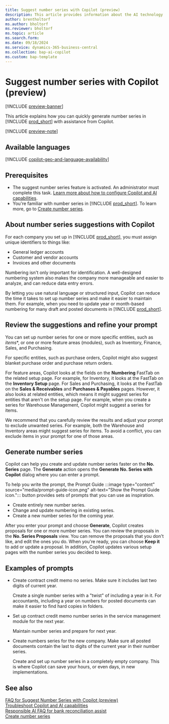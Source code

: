 ```yaml
---
title: Suggest number series with Copilot (preview)
description: This article provides information about the AI technology used in Business Central.
author: brentholtorf
ms.author: bholtorf
ms.reviewer: bholtorf
ms.topic: article
ms.search.form:
ms.date: 09/18/2024
ms.service: dynamics-365-business-central
ms.collection: bap-ai-copilot
ms.custom: bap-template
---
```


# Suggest number series with Copilot (preview)

[!INCLUDE [preview-banner](~/../shared-content/shared/preview-includes/preview-banner.md)]

This article explains how you can quickly generate number series in [!INCLUDE [prod_short](includes/prod_short.md)] with assistance from Copilot.

[!INCLUDE [preview-note](~/../shared-content/shared/preview-includes/production-ready-preview-dynamics365.md)]

## Available languages

[!INCLUDE [copilot-geo-and-language-availability](includes/copilot-geo-and-language-availability.md)]

## Prerequisites

- The suggest number series feature is activated. An administrator must complete this task. [Learn more about how to configure Copilot and AI capabilities](enable-ai.md).
- You're familiar with number series in [!INCLUDE [prod_short](includes/prod_short.md)]. To learn more, go to [Create number series](ui-create-number-series.md).

## About number series suggestions with Copilot

For each company you set up in [!INCLUDE [prod_short](includes/prod_short.md)], you must assign unique identifiers to things like:

- General ledger accounts
- Customer and vendor accounts
- Invoices and other documents

Numbering isn't only important for identification. A well-designed numbering system also makes the company more manageable and easier to analyze, and can reduce data entry errors.

By letting you use natural language or structured input, Copilot can reduce the time it takes to set up number series and make it easier to maintain them. For example, when you need to update year or month-based numbering for many draft and posted documents in [!INCLUDE [prod_short](includes/prod_short.md)].

## Review the suggestions and refine your prompt

You can set up number series for one or more specific entities, such as *items**, or one or more feature areas (modules), such as Inventory, Finance, Sales, and Purchasing.

For specific entities, such as purchase orders, Copilot might also suggest blanket purchase order and purchase return orders.

For feature areas, Copilot looks at the fields on the **Numbering** FastTab on the related setup page. For example, for Inventory, it looks at the FastTab on the **Inventory Setup** page. For Sales and Purchasing, it looks at the FastTab on the **Sales & Receivables** and **Purchases & Payables** pages. However, it also looks at related entities, which means it might suggest series for entities that aren't on the setup page. For example, when you create a series for Warehouse Management, Copilot might suggest a series for items.

We recommend that you carefully review the results and adjust your prompt to exclude unwanted series. For example, both the Warehouse and Inventory areas might suggest series for items. To avoid a conflict, you can exclude items in your prompt for one of those areas.

## Generate number series

Copilot can help you create and update number series faster on the **No. Series** page. The **Generate** action opens the **Generate No. Series with Copilot** dialog where you can enter a prompt.

To help you write the prompt, the Prompt Guide :::image type="content" source="media/prompt-guide-icon.png" alt-text="Show the Prompt Guide icon."::: button provides sets of prompts that you can use as inspiration.

- Create entirely new number series.
- Change and update numbering in existing series.
- Create a new number series for the coming year.

After you enter your prompt and choose **Generate**, Copilot creates proposals for one or more number series. You can review the proposals in the **No. Series Proposals** view. You can remove the proposals that you don't like, and edit the ones you do. When you're ready, you can choose **Keep it** to add or update a proposal. In addition, Copilot updates various setup pages with the number series you decided to keep.

## Examples of prompts

- Create contract credit memo no series. Make sure it includes last two digits of current year.

   Create a single number series with a "twist" of including a year in it. For accountants, including a year on numbers for posted documents can make it easier to find hard copies in folders.
- Set up contract credit memo number series in the service management module for the next year.

   Maintain number series and prepare for next year.

- Create numbers series for the new company. Make sure all posted documents contain the last to digits of the current year in their number series.

   Create and set up number series in a completely empty company. This is where Copilot can save your hours, or even days, in new implementations.

## See also

[FAQ for Suggest Number Series with Copilot (preview)](faq-suggest-number-series-with-copilot.md)  
[Troubleshoot Copilot and AI capabilities](ai-copilot-troubleshooting.md)  
[Responsible AI FAQ for bank reconciliation assist](faqs-bank-reconciliation.md)  
[Create number series](ui-create-number-series.md)  
